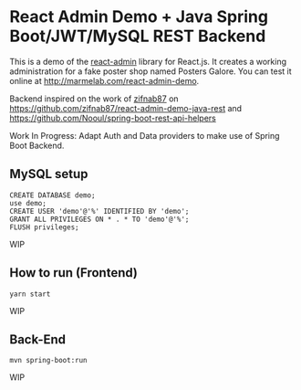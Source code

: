 # React Admin Demo + Java Spring Boot/JWT/MySQL REST Backend

This is a demo of the [react-admin](https://github.com/marmelab/react-admin) library for React.js. It creates a working administration for a fake poster shop named Posters Galore. You can test it online at http://marmelab.com/react-admin-demo.

Backend inspired on the work of [zifnab87](https://github.com/zifnab87) on https://github.com/zifnab87/react-admin-demo-java-rest and https://github.com/Nooul/spring-boot-rest-api-helpers

Work In Progress: Adapt Auth and Data providers to make use of Spring Boot Backend.

## MySQL setup

```
CREATE DATABASE demo;
use demo;
CREATE USER 'demo'@'%' IDENTIFIED BY 'demo';
GRANT ALL PRIVILEGES ON * . * TO 'demo'@'%';
FLUSH privileges;
```
WIP

## How to run (Frontend)

```
yarn start
```

WIP

## Back-End

```
mvn spring-boot:run
```

WIP

